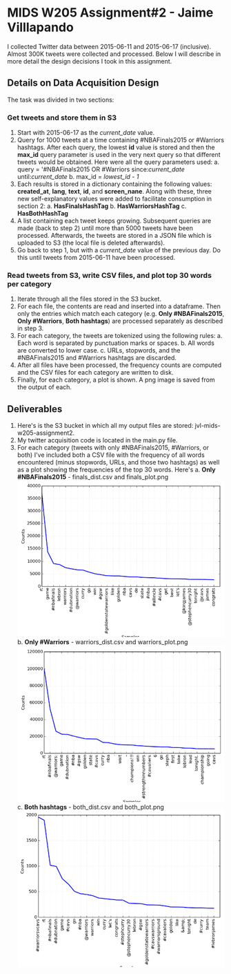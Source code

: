 # MIDS W205 Assignment#2 - Jaime Villlapando #

I collected Twitter data between 2015-06-11 and 2015-06-17 (inclusive). Almost 300K tweets were collected and processed. Below I will describe in more detail the design decisions I took in this assignment.

## Details on Data Acquisition Design ##

The task was divided in two sections:

### Get tweets and store them in S3 ###

1. Start with 2015-06-17 as the *current_date* value.
2. Query for 1000 tweets at a time containing #NBAFinals2015 or #Warriors hashtags. After each query, the lowest **id** value is stored and then the **max_id** query parameter is used in the very next query so that different tweets would be obtained. Here were all the query parameters used:
  a. query = '#NBAFinals2015 OR #Warriors since:*current_date* until:*current_date*
  b. max_id = *lowest_id - 1*
3. Each results is stored in a dictionary containing the following values: **created_at**, **lang**, **text**, **id**, and **screen_nane**. Along with these, three new self-explanatory values were added to facilitate consumption in section 2: 
  a. **HasFinalsHashTag**
  b. **HasWarriorsHashTag**
  c. **HasBothHashTag**
4. A list containing each tweet keeps growing. Subsequent queries are made (back to step 2) until more than 5000 tweets have been processed. Afterwards, the tweets are stored in a JSON file which is uploaded to S3 (the local file is deleted afterwards).   
5. Go back to step 1, but with a *current_date* value of the previous day. Do this until tweets from 2015-06-11 have been processed.

### Read tweets from S3, write CSV files, and plot top 30 words per category ###

1. Iterate through all the files stored in the S3 bucket.
2. For each file, the contents are read and inserted into a dataframe. Then only the entries which match each category (e.g. **Only #NBAFinals2015**, **Only #Warriors**, **Both hashtags**) are processed separately as described in step 3. 
3. For each category, the tweets are tokenized using the following rules: 
  a. Each word is separated by punctuation marks or spaces.
  b. All words are converted to lower case.
  c. URLs, stopwords, and the #NBAFinals2015 and #Warriors hashtags are discarded.
4. After all files have been processed, the frequency counts are computed and the CSV files for each category are written to disk.
5. Finally, for each category, a plot is shown. A png image is saved from the output of each.
 
## Deliverables ##
 
1. Here's is the S3 bucket in which all my output files are stored: jvl-mids-w205-assignment2.
2. My twitter acquisition code is located in the main.py file.
3. For each category (tweets with only #NBAFinals2015, #Warriors, or both) I've included both a CSV file with the frequency of all words encountered (minus stopwords, URLs, and those two hashtags) as well as a plot showing the frequencies of the top 30 words. Here's 
  a. **Only #NBAFinals2015** - finals_dist.csv and finals_plot.png
  ![alt text](/out/finals_plot.png "#NBAFinals2015")
  b. **Only #Warriors** - warriors_dist.csv and warriors_plot.png
  ![alt text](/out/warriors_plot.png "#Warriors")
  c. **Both hashtags** - both_dist.csv and both_plot.png
  ![alt text](/out/both_plot.png "Both HashTags")